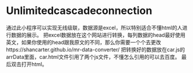 # Unlimitedcascadeconnection
通过此小程序可以实现无线级联，数据源是excel，所以特别适合不懂html的人进行数据的展示。
把excel数据放在这个网站进行转换，每列数据的head最好使用英文，如果你使用的head跟我原文的不同，那么你需要一个个去更改https://shancarter.github.io/mr-data-converter/
把转换好的数据放在car.js的arrData里面，car.html文件引用了两个js文件，不懂怎么引用的可以去百度。
最后双击打开html。
